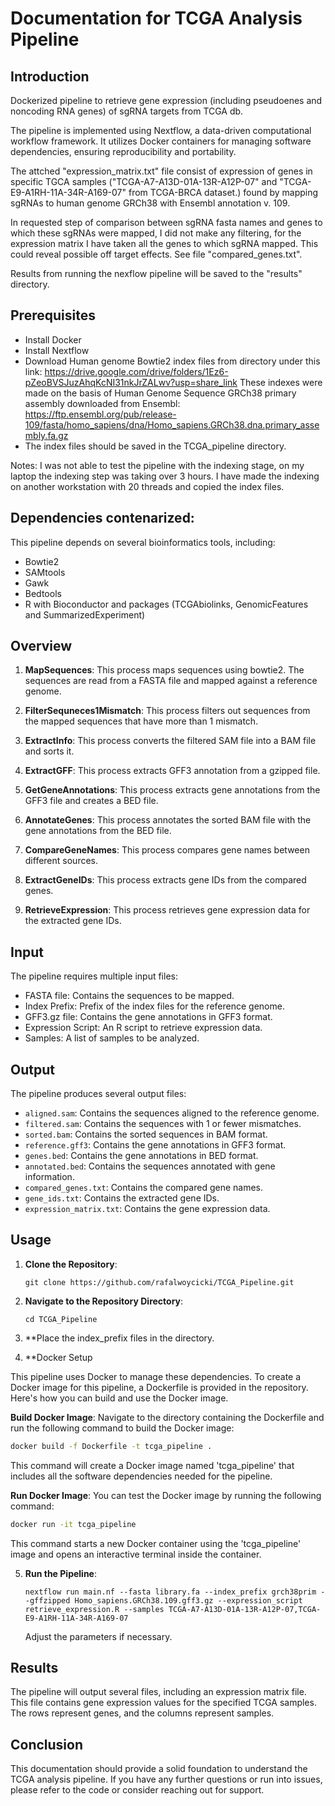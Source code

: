 
# Documentation for TCGA Analysis Pipeline

## Introduction
Dockerized pipeline to retrieve gene expression (including pseudoenes and noncoding RNA genes) of sgRNA targets from TCGA db.

The pipeline is implemented using Nextflow, a data-driven computational workflow framework. It utilizes Docker containers for managing software dependencies, ensuring reproducibility and portability.

The attched "expression_matrix.txt" file consist of expression of genes in specific TGCA samples ("TCGA-A7-A13D-01A-13R-A12P-07" and "TCGA-E9-A1RH-11A-34R-A169-07" from TCGA-BRCA dataset.) found by mapping sgRNAs to human genome GRCh38 with Ensembl annotation v. 109.

In requested step of comparison between sgRNA fasta names and genes to which these sgRNAs were mapped, I did not make any filtering, for the expression matrix I have taken all the genes to which sgRNA mapped. This could reveal possible off target effects. See file "compared_genes.txt".

Results from running the nexflow pipeline will be saved to the "results" directory.

## Prerequisites

- Install Docker
- Install Nextflow
- Download Human genome Bowtie2 index files from directory under this link:
https://drive.google.com/drive/folders/1Ez6-pZeoBVSJuzAhqKcNI31nkJrZALwv?usp=share_link
These indexes were made on the basis of Human Genome Sequence GRCh38 primary assembly downloaded from Ensembl:
https://ftp.ensembl.org/pub/release-109/fasta/homo_sapiens/dna/Homo_sapiens.GRCh38.dna.primary_assembly.fa.gz
- The index files should be saved in the TCGA_pipeline directory.

Notes: I was not able to test the pipeline with the indexing stage, on my laptop the indexing step was taking over 3 hours. I have made the indexing on another workstation with 20 threads and copied the index files.

## Dependencies contenarized:
This pipeline depends on several bioinformatics tools, including:

- Bowtie2
- SAMtools
- Gawk
- Bedtools
- R with Bioconductor and packages (TCGAbiolinks, GenomicFeatures and SummarizedExperiment)

## Overview

1. **MapSequences**: This process maps sequences using bowtie2. The sequences are read from a FASTA file and mapped against a reference genome.

2. **FilterSequneces1Mismatch**: This process filters out sequences from the mapped sequences that have more than 1 mismatch.

3. **ExtractInfo**: This process converts the filtered SAM file into a BAM file and sorts it.

4. **ExtractGFF**: This process extracts GFF3 annotation from a gzipped file.

5. **GetGeneAnnotations**: This process extracts gene annotations from the GFF3 file and creates a BED file.

6. **AnnotateGenes**: This process annotates the sorted BAM file with the gene annotations from the BED file.

7. **CompareGeneNames**: This process compares gene names between different sources.

8. **ExtractGeneIDs**: This process extracts gene IDs from the compared genes.

9. **RetrieveExpression**: This process retrieves gene expression data for the extracted gene IDs.

## Input

The pipeline requires multiple input files:

- FASTA file: Contains the sequences to be mapped.
- Index Prefix: Prefix of the index files for the reference genome.
- GFF3.gz file: Contains the gene annotations in GFF3 format.
- Expression Script: An R script to retrieve expression data.
- Samples: A list of samples to be analyzed.

## Output

The pipeline produces several output files:

- `aligned.sam`: Contains the sequences aligned to the reference genome.
- `filtered.sam`: Contains the sequences with 1 or fewer mismatches.
- `sorted.bam`: Contains the sorted sequences in BAM format.
- `reference.gff3`: Contains the gene annotations in GFF3 format.
- `genes.bed`: Contains the gene annotations in BED format.
- `annotated.bed`: Contains the sequences annotated with gene information.
- `compared_genes.txt`: Contains the compared gene names.
- `gene_ids.txt`: Contains the extracted gene IDs.
- `expression_matrix.txt`: Contains the gene expression data.

## Usage

1. **Clone the Repository**:
   ```
   git clone https://github.com/rafalwoycicki/TCGA_Pipeline.git
   ```

2. **Navigate to the Repository Directory**:
   ```
   cd TCGA_Pipeline
   ```
   
3. **Place the index_prefix files in the directory.
   
4. **Docker Setup

This pipeline uses Docker to manage these dependencies. To create a Docker image for this pipeline, a Dockerfile is provided in the repository. Here's how you can build and use the Docker image.

**Build Docker Image**: Navigate to the directory containing the Dockerfile and run the following command to build the Docker image:

```bash
docker build -f Dockerfile -t tcga_pipeline .
```

This command will create a Docker image named 'tcga_pipeline' that includes all the software dependencies needed for the pipeline.

**Run Docker Image**: You can test the Docker image by running the following command:

```bash
docker run -it tcga_pipeline
```

This command starts a new Docker container using the 'tcga_pipeline' image and opens an interactive terminal inside the container.
   
5. **Run the Pipeline**:
   ```
   nextflow run main.nf --fasta library.fa --index_prefix grch38prim --gffzipped Homo_sapiens.GRCh38.109.gff3.gz --expression_script retrieve_expression.R --samples TCGA-A7-A13D-01A-13R-A12P-07,TCGA-E9-A1RH-11A-34R-A169-07
   ```
   Adjust the parameters if necessary.

## Results

The pipeline will output several files, including an expression matrix file. This file contains gene expression values for the specified TCGA samples. The rows represent genes, and the columns represent samples.

## Conclusion

This documentation should provide a solid foundation to understand the TCGA analysis pipeline. If you have any further questions or run into issues, please refer to the code or consider reaching out for support.

